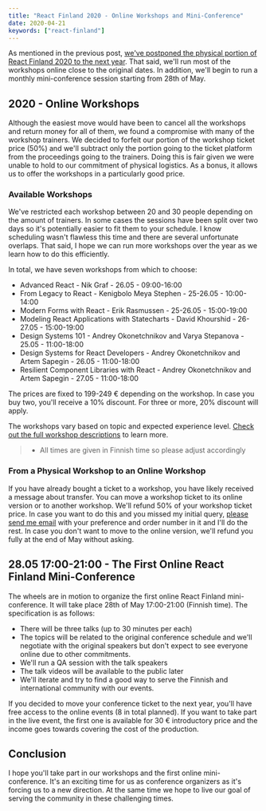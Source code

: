 ```yaml
---
title: "React Finland 2020 - Online Workshops and Mini-Conference"
date: 2020-04-21
keywords: ["react-finland"]
---
```


As mentioned in the previous post, [we've postponed the physical portion of React Finland 2020 to the next year](/blog/rf-2020-postponed/). That said, we'll run most of the workshops online close to the original dates. In addition, we'll begin to run a monthly mini-conference session starting from 28th of May.

## 2020 - Online Workshops

Although the easiest move would have been to cancel all the workshops and return money for all of them, we found a compromise with many of the workshop trainers. We decided to forfeit our portion of the workshop ticket price (50%) and we'll subtract only the portion going to the ticket platform from the proceedings going to the trainers. Doing this is fair given we were unable to hold to our commitment of physical logistics. As a bonus, it allows us to offer the workshops in a particularly good price.

### Available Workshops

We've restricted each workshop between 20 and 30 people depending on the amount of trainers. In some cases the sessions have been split over two days so it's potentially easier to fit them to your schedule. I know scheduling wasn't flawless this time and there are several unfortunate overlaps. That said, I hope we can run more workshops over the year as we learn how to do this efficiently.

In total, we have seven workshops from which to choose:

- Advanced React - Nik Graf - 26.05 - 09:00-16:00
- From Legacy to React - Kenigbolo Meya Stephen - 25-26.05 - 10:00-14:00
- Modern Forms with React - Erik Rasmussen - 25-26.05 - 15:00-19:00
- Modeling React Applications with Statecharts - David Khourshid - 26-27.05 - 15:00-19:00
- Design Systems 101 - Andrey Okonetchnikov and Varya Stepanova - 25.05 - 11:00-18:00
- Design Systems for React Developers - Andrey Okonetchnikov and Artem Sapegin - 26.05 - 11:00-18:00
- Resilient Component Libraries with React - Andrey Okonetchnikov and Artem Sapegin - 27.05 - 11:00-18:00

The prices are fixed to 199-249 € depending on the workshop. In case you buy two, you'll receive a 10% discount. For three or more, 20% discount will apply.

The workshops vary based on topic and expected experience level. [Check out the full workshop descriptions](https://react-finland.fi/workshops/) to learn more.

> - All times are given in Finnish time so please adjust accordingly

### From a Physical Workshop to an Online Workshop

If you have already bought a ticket to a workshop, you have likely received a message about transfer. You can move a workshop ticket to its online version or to another workshop. We'll refund 50% of your workshop ticket price. In case you want to do this and you missed my initial query, [please send me email](info@react-finland.fi) with your preference and order number in it and I'll do the rest. In case you don't want to move to the online version, we'll refund you fully at the end of May without asking.

## 28.05 17:00-21:00 - The First Online React Finland Mini-Conference

The wheels are in motion to organize the first online React Finland mini-conference. It will take place 28th of May 17:00-21:00 (Finnish time). The specification is as follows:

- There will be three talks (up to 30 minutes per each)
- The topics will be related to the original conference schedule and we'll negotiate with the original speakers but don't expect to see everyone online due to other commitments.
- We'll run a QA session with the talk speakers
- The talk videos will be available to the public later
- We'll iterate and try to find a good way to serve the Finnish and international community with our events.

If you decided to move your conference ticket to the next year, you'll have free access to the online events (8 in total planned). If you want to take part in the live event, the first one is available for 30 € introductory price and the income goes towards covering the cost of the production.

## Conclusion

I hope you'll take part in our workshops and the first online mini-conference. It's an exciting time for us as conference organizers as it's forcing us to a new direction. At the same time we hope to live our goal of serving the community in these challenging times.
